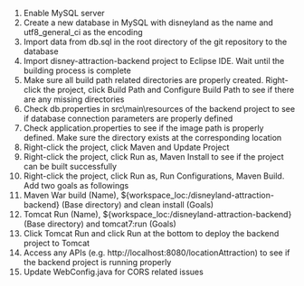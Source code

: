 1. Enable MySQL server
2. Create a new database in MySQL with disneyland as the name and utf8_general_ci as the encoding
3. Import data from db.sql in the root directory of the git repository to the database
4. Import disney-attraction-backend project to Eclipse IDE. Wait until the building process is complete
5. Make sure all build path related directories are properly created. Right-click the project, click Build Path and Configure Build Path to see if there are any missing directories
6. Check db.properties in src\main\resources of the backend project to see if database connection parameters are properly defined
7. Check application.properties to see if the image path is properly defined. Make sure the directory exists at the corresponding location
8. Right-click the project, click Maven and Update Project
9. Right-click the project, click Run as, Maven Install to see if the project can be built successfully
10. Right-click the project, click Run as, Run Configurations, Maven Build. Add two goals as followings
11. Maven War build (Name), ${workspace_loc:/disneyland-attraction-backend} (Base directory) and clean install (Goals)
12. Tomcat Run (Name), ${workspace_loc:/disneyland-attraction-backend} (Base directory) and tomcat7:run (Goals)
13. Click Tomcat Run and click Run at the bottom to deploy the backend project to Tomcat
14. Access any APIs (e.g. http://localhost:8080/locationAttraction) to see if the backend project is running properly
15. Update WebConfig.java for CORS related issues

